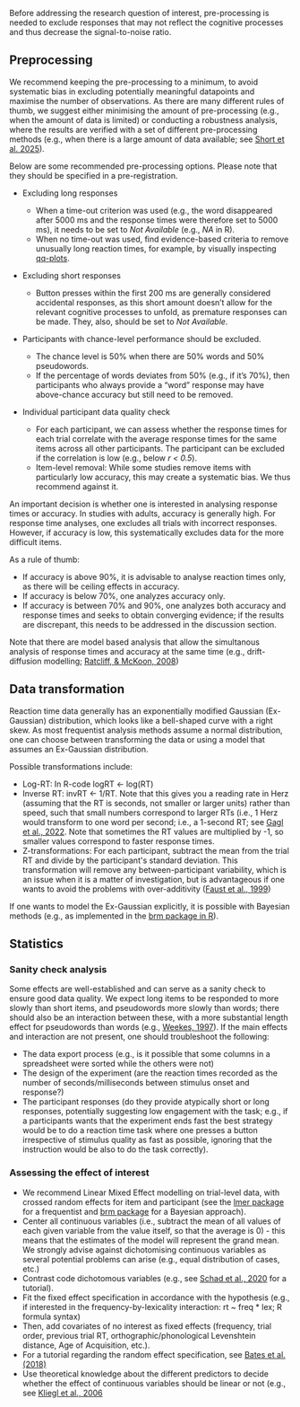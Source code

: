 Before addressing the research question of interest, pre-processing is needed to exclude responses that may not reflect the cognitive processes and thus decrease the signal-to-noise ratio. 

## Preprocessing
We recommend keeping the pre-processing to a minimum, to avoid systematic bias in excluding potentially meaningful datapoints and maximise the number of observations. As there are many different rules of thumb, we suggest either minimising the amount of pre-processing (e.g., when the amount of data is limited) or conducting a robustness analysis, where the results are verified with a set of different pre-processing methods (e.g., when there is a large amount of data available; see [Short et al. 2025](https://doi.org/10.31222/osf.io/4yzeh_v1)). 

Below are some recommended pre-processing options. Please note that they should be specified in a pre-registration.

- Excluding long responses
    - When a time-out criterion was used (e.g., the word disappeared after 5000 ms and the response times were therefore set to 5000 ms), it needs to be set to *Not Available* (e.g., *NA* in R).
    - When no time-out was used, find evidence-based criteria to remove unusually long reaction times, for example, by visually inspecting [qq-plots](https://en.wikipedia.org/wiki/Q%E2%80%93Q_plot).

-  Excluding short responses
    - Button presses within the first 200 ms are generally considered accidental responses, as this short amount doesn’t allow for the relevant cognitive processes to unfold, as premature responses can be made. They, also, should be set to *Not Available*.

- Participants with chance-level performance should be excluded.
    - The chance level is 50% when there are 50% words and 50% pseudowords.
    - If the percentage of words deviates from 50% (e.g., if it’s 70%), then participants who always provide a “word” response may have above-chance accuracy but still need to be removed.

- Individual participant data quality check
    - For each participant, we can assess whether the response times for each trial correlate with the average response times for the same items across all other participants. The participant can be excluded if the correlation is low (e.g., below *r < 0.5*). 
    - Item-level removal: While some studies remove items with particularly low accuracy, this may create a systematic bias. We thus recommend against it.

An important decision is whether one is interested in analysing response times or accuracy. In studies with adults, accuracy is generally high. For response time analyses, one excludes all trials with incorrect responses. However, if accuracy is low, this systematically excludes data for the more difficult items. 

As a rule of thumb: 

- If accuracy is above 90%, it is advisable to analyse reaction times only, as there will be ceiling effects in accuracy. 
- If accuracy is below 70%, one analyzes accuracy only. 
- If accuracy is between 70% and 90%, one analyzes both accuracy and response times and seeks to obtain converging evidence; if the results are discrepant, this needs to be addressed in the discussion section. 

Note that there are model based analysis that allow the simultanous analysis of response times and accuracy at the same time (e.g., drift-diffusion modelling; [Ratcliff, & McKoon, 2008](https://doi.org/10.1162/neco.2008.12-06-420))

##  Data transformation
Reaction time data generally has an exponentially modified Gaussian (Ex-Gaussian) distribution, which looks like a bell-shaped curve with a right skew. As most frequentist analysis methods assume a normal distribution, one can choose between transforming the data or using a model that assumes an Ex-Gaussian distribution.

Possible transformations include:

- Log-RT: In R-code logRT <- log(RT)
- Inverse RT: invRT <- 1/RT. Note that this gives you a reading rate in Herz (assuming that the RT is seconds, not smaller or larger units) rather than speed, such that small numbers correspond to larger RTs (i.e., 1 Herz would transform to one word per second; i.e., a 1-second RT; see [Gagl et al., 2022](https://doi.org/10.1038/s41562-021-01215-4). Note that sometimes the RT values are multiplied by -1, so smaller values correspond to faster response times. 
- Z-transformations: For each participant, subtract the mean from the trial RT and divide by the participant's standard deviation. This transformation  will remove any between-participant variability, which is an issue when it is a matter of investigation, but is advantageous if one wants to avoid the problems with over-additivity ([Faust et al., 1999](https://doi.org/10.1037/0033-2909.125.6.777))

If one wants to model the Ex-Gaussian explicitly, it is possible with Bayesian methods (e.g., as implemented in the [brm package in R](https://github.com/paul-buerkner/brms)). 


## Statistics 
### Sanity check analysis
Some effects are well-established and can serve as a sanity check to ensure good data quality. We expect long items to be responded to more slowly than short items, and pseudowords more slowly than words; there should also be an interaction between these, with a more substantial length effect for pseudowords than words (e.g., [Weekes, 1997](https://doi.org/10.1080/713755710)). 
If the main effects and interaction are not present, one should troubleshoot the following: 

- The data export process (e.g., is it possible that some columns in a spreadsheet were sorted while the others were not) 
- The design of the experiment (are the reaction times recorded as the number of seconds/milliseconds between stimulus onset and response?) 
- The participant responses (do they provide atypically short or long responses, potentially suggesting low engagement with the task; e.g., if a participants wants that the experiment ends fast the best strategy would be to do a reaction time task where one presses a button irrespective of stimulus quality as fast as possible, ignoring that the instruction would be also to do the task correctly).  

### Assessing the effect of interest
- We recommend Linear Mixed Effect modelling on trial-level data, with crossed random effects for item and participant (see the [lmer package]() for a frequentist and [brm package]() for a Bayesian approach). 
- Center all continuous variables (i.e., subtract the mean of all values of each given variable from the value itself, so that the average is 0) - this means that the estimates of the model will represent the grand mean. We strongly advise against dichotomising continuous variables as several potential problems can arise (e.g., equal distribution of cases, etc.)
- Contrast code dichotomous variables (e.g., see [Schad et al., 2020](https://doi.org/10.1016/j.jml.2019.104038) for a tutorial).
- Fit the fixed effect specification in accordance with the hypothesis (e.g., if interested in the frequency-by-lexicality interaction: rt ~ freq * lex; R formula syntax)
- Then, add covariates of no interest as fixed effects (frequency, trial order, previous trial RT, orthographic/phonological Levenshtein distance, Age of Acquisition, etc.).
- For a tutorial regarding the random effect specification, see [Bates et al. (2018)](https://doi.org/10.48550/arXiv.1506.04967)
- Use theoretical knowledge about the different predictors to decide whether the effect of continuous variables should be linear or not (e.g., see [Kliegl et al., 2006](https://doi.org/10.1037/0096-3445.135.1.12)
 